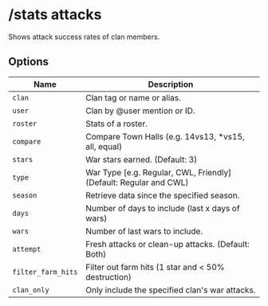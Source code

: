 # /stats attacks

Shows attack success rates of clan members.

## Options

| Name | Description |
|------|-------------|
| `clan` | Clan tag or name or alias. |
| `user` | Clan by @user mention or ID. |
| `roster` | Stats of a roster. |
| `compare` | Compare Town Halls (e.g. 14vs13, *vs15, all, equal) |
| `stars` | War stars earned. (Default: 3) |
| `type` | War Type [e.g. Regular, CWL, Friendly] (Default: Regular and CWL) |
| `season` | Retrieve data since the specified season. |
| `days` | Number of days to include (last x days of wars) |
| `wars` | Number of last wars to include. |
| `attempt` | Fresh attacks or clean-up attacks. (Default: Both) |
| `filter_farm_hits` | Filter out farm hits (1 star and < 50% destruction) |
| `clan_only` | Only include the specified clan's war attacks. |

